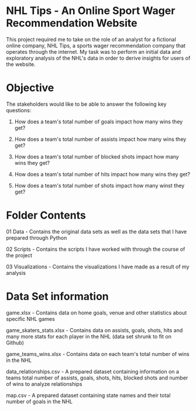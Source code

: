 # NHL Tips - An Online Sport Wager Recommendation Website
This project required me to take on the role of an analyst for a fictional online company, NHL Tips, a sports wager recommendation company that operates through the internet. My task was to perform an initial data and exploratory analysis of the NHL's data in order to derive insights for users of the website. 

# Objective

The stakeholders would like to be able to answer the following key questions:

1) How does a team's total number of goals impact how many wins they get?

2) How does a team's total number of assists impact how many wins they get?

3) How does a team's total number of blocked shots impact how many wins they get?

4) How does a team's total number of hits impact how many wins they get?

5) How does a team's total number of shots impact how many winst they get?



# Folder Contents

01 Data - Contains the original data sets as well as the data sets that I have prepared through Python

02 Scripts - Contains the scripts I have worked with through the course of the project

03 Visualizations - Contains the visualizations I have made as a result of my analysis


# Data Set information
game.xlsx - Contains data on home goals, venue and other statistics about specific NHL games

game_skaters_stats.xlsx - Contains data on assists, goals, shots, hits and many more stats for each player in the NHL (data set shrunk to fit on Github)

game_teams_wins.xlsx - Contains data on each team's total number of wins in the NHL

data_relationships.csv - A prepared dataset containing information on a teams total number of assists, goals, shots, hits, blocked shots and number of wins to analyze relationships

map.csv - A prepared dataset containing state names and their total number of goals in the NHL
